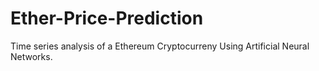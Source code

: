 # Ether-Price-Prediction
Time series analysis of a Ethereum Cryptocurreny Using Artificial Neural Networks.
